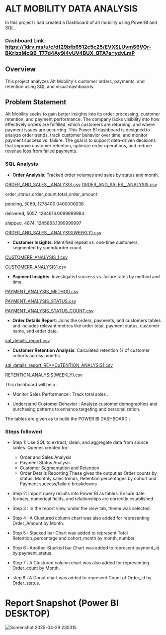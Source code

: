 # ALT MOBILITY DATA ANALYSIS
In this project i had created a Dashboard of alt mobility using PowerBI and SQL .


### Dashboard Link : https://1drv.ms/u/c/df29bfb6512c5c25/EVXSLUvmS6VOr-BKrIzzMcQB_T77d4Ay9I4vUV4BUX_BTA?e=ydvLmP

## Overview
This project analyzes Alt Mobility's customer orders, payments, and retention using SQL and visual dashboards.

## Problem Statement

Alt Mobility seeks to gain better insights into its order processing, customer retention, and payment performance. The company lacks visibility into how effectively orders are fulfilled, which customers are returning, and where payment issues are occurring. This Power BI dashboard is designed to analyze order trends, track customer behavior over time, and monitor payment success vs. failure. The goal is to support data-driven decisions that improve customer retention, optimize order operations, and reduce revenue loss from failed payments.

### SQL Analysis
- **Order Analysis**: Tracked order volumes and sales by status and month.
 
[ORDER_AND_SALES__ANALYSIS.csv](https://github.com/user-attachments/files/19964270/ORDER_AND_SALES__ANALYSIS.csv)
[ORDER_AND_SALES__ANALYSIS.csv](https://github.com/user-attachments/files/19965016/ORDER_AND_SALES__ANALYSIS.csv)

order_status,order_count,total_order_amount

pending, 5069, 1278400.0400000038

delivered, 5057, 1284616.0099999984

shipped, 4874, 1245883.1399999997


[ORDER_AND_SALES__ANALYSIS(WEEKLY).csv](https://github.com/user-attachments/files/19964275/ORDER_AND_SALES__ANALYSIS.WEEKLY.csv)


- **Customer Insights**: Identified repeat vs. one-time customers, segmented by spend/order count.

 [CUSTOMERR_ANALYSIS_1.csv](https://github.com/user-attachments/files/19964097/CUSTOMERR_ANALYSIS_2.csv)

[CUSTOMERR_ANALYSIS1.csv](https://github.com/user-attachments/files/19964111/CUSTOMERR_ANALYSIS1.csv)

- **Payment Insights**: Investigated success vs. failure rates by method and time.
  
[PAYMENT_ANALYSIS_METHOD.csv](https://github.com/user-attachments/files/19964125/PAYMENT_ANALYSIS_METHOD.csv)

[PAYMENT_ANALYSIS_STATUS.csv](https://github.com/user-attachments/files/19964163/PAYMENT_ANALYSIS_STATUS.csv)

[PAYMENT_ANALYSIS_STATUS_COUNT.csv](https://github.com/user-attachments/files/19964175/PAYMENT_ANALYSIS_STATUS_COUNT.csv)

- **Order Details Report**:  Joins the orders, payments, and customers tables and includes relevant metrics like order total, payment status, customer name, and order date.

[sql_details_report.csv](https://github.com/user-attachments/files/19964247/sql_details_report.csv)

- **Customer Retention Analysis**:  Calculated retention % of customer cohorts across months.

[sql_details_report_RE**CuTENTION_ANALYSIS1.csv](https://github.com/user-attachments/files/19965215/sql_details_report_RETENTION_ANALYSIS1.csv)

[RETENTION_ANALYSIS(WEEKLY).csv](https://github.com/user-attachments/files/19965461/RETENTION_ANALYSIS.WEEKLY.csv)


This dashboard will help :

- Monitor Sales Performance : Track total sales .

- Understand Customer Behavior : Analyze customer demographics and purchasing patterns to enhance targeting and personalization.​

The tables are given as to build the POWER BI DASHBOARD :




### Steps followed 

-  Step 1:  Use SQL to extract, clean, and aggregate data from source      tables.
    Queries created for:

     -  Order and Sales Analysis
    -  Payment Status Analysis
    - Customer Segmentation and Retention
    -  Order Details Reporting
    These gives the output as Order counts by status, Monthly sales trends, Retention percentages by cohort and Payment success/failure breakdowns

- Step 2: Import query results into Power BI as tables. Ensure date formats, numerical fields, and relationships are correctly established.

 
- Step 3 : In the report view, under the view tab, theme was selected.

- Step 4 : A Clustured column chart was also added for representing Order_Amount by Month.


- Step 5 : Stacked bar Chart was added to represent Total Retention_percentage and cohort_month by month_number


- Step 6 :  Another Stacked bar Chart was added to represent payment_id by payment_status.
           

- Step 7 : A Clustured column chart was also added for representing Order_count by Month. 

- step 8 : A Donut chart was added to  represent Count of Order_id by Order_status. 




 # Report Snapshot (Power BI DESKTOP)
 

![Screenshot 2025-04-29 230315](https://github.com/user-attachments/assets/e28d6c0f-fdca-400a-9ea2-a24716c656d9)
